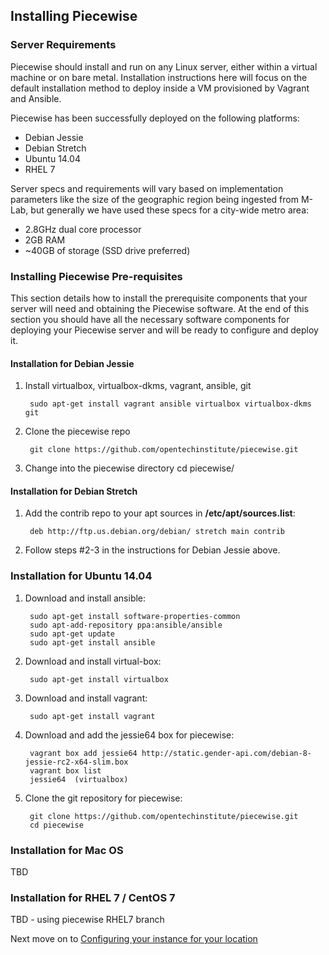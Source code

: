 ## Installing Piecewise

### Server Requirements

Piecewise should install and run on any Linux server, either within a virtual machine or on bare metal. Installation instructions here will focus on the default installation method to deploy inside a VM provisioned by Vagrant and Ansible.

Piecewise has been successfully deployed on the following platforms:

* Debian Jessie
* Debian Stretch
* Ubuntu 14.04
* RHEL 7

Server specs and requirements will vary based on implementation parameters like the size of the geographic region being ingested from M-Lab, but generally we have used these specs for a city-wide metro area:

* 2.8GHz dual core processor
* 2GB RAM
* ~40GB of storage (SSD drive preferred)

### Installing Piecewise Pre-requisites

This section details how to install the prerequisite components that your server will need and obtaining the Piecewise software. At the end of this section you should have all the necessary software components for deploying your Piecewise server and will be ready to configure and deploy it.

#### Installation for Debian Jessie

1. Install virtualbox, virtualbox-dkms, vagrant, ansible, git

        sudo apt-get install vagrant ansible virtualbox virtualbox-dkms git

2. Clone the piecewise repo

        git clone https://github.com/opentechinstitute/piecewise.git

3. Change into the piecewise directory
        cd piecewise/

#### Installation for Debian Stretch

1. Add the contrib repo to your apt sources in **/etc/apt/sources.list**:

        deb http://ftp.us.debian.org/debian/ stretch main contrib

2. Follow steps #2-3 in the instructions for Debian Jessie above.


### Installation for Ubuntu 14.04

1. Download and install ansible:

        sudo apt-get install software-properties-common
        sudo apt-add-repository ppa:ansible/ansible
        sudo apt-get update
        sudo apt-get install ansible

2. Download and install virtual-box:

        sudo apt-get install virtualbox

3. Download and install vagrant:

        sudo apt-get install vagrant

4. Download and add the jessie64 box for piecewise:

        vagrant box add jessie64 http://static.gender-api.com/debian-8-jessie-rc2-x64-slim.box
        vagrant box list
        jessie64  (virtualbox)

5. Clone the git repository for piecewise:

        git clone https://github.com/opentechinstitute/piecewise.git
        cd piecewise

### Installation for Mac OS

TBD

### Installation for RHEL 7 / CentOS 7

TBD - using piecewise RHEL7 branch


Next move on to [Configuring your instance for your location](CONFIG.md)